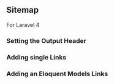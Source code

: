 ## Sitemap

For Laravel 4

### Setting the Output Header



### Adding single Links



### Adding an Eloquent Models Links


